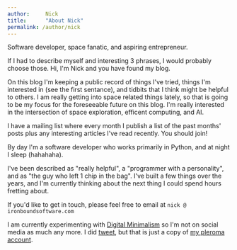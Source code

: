 ```yaml
---
author:     Nick
title:      "About Nick"
permalink: /author/nick
---
```


Software developer, space fanatic, and aspiring entrepreneur. 

If I had to describe myself and interesting 3 phrases, I would probably choose those. Hi, I'm Nick and you have found my blog.

On this blog I'm keeping a public record of things I've tried, things I'm interested in (see the first sentance), and tidbits that I think might be helpful to others. I am really getting into space related things lately, so that is going to be my focus for the foreseeable future on this blog. I'm really interested in the intersection of space exploration, efficent computing, and AI.

I have a mailing list where every month I publish a list of the past months' posts plus any interesting articles I've read recently. You should join!

By day I'm a software developer who works primarily in Python, and at night I sleep (hahahaha).

I've been described as "really helpful", a "programmer with a personality", and as "the guy who left 1 chip in the bag". I've built a few things over the years, and I'm currently thinking about the next thing I could spend hours fretting about.

If you'd like to get in touch, please feel free to email at `nick @ ironboundsoftware.com`

I am currently experimenting with [Digital Minimalism](https://www.calnewport.com/books/digital-minimalism/) so I'm not on social media as much any more. I did [tweet](https://twitter.com/nloadholtes), but that is just a copy of [my pleroma account](https://social.ironboundsoftware.com/nloadholtes).
